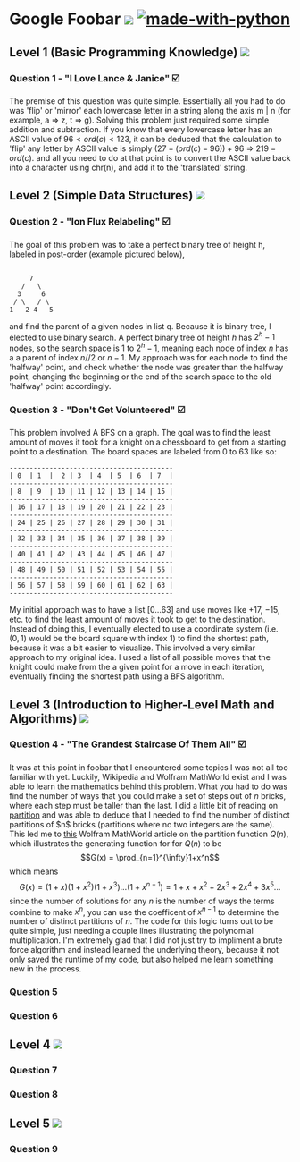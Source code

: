 # Google Foobar ![](https://us-central1-progress-markdown.cloudfunctions.net/progress/44) [![made-with-python](https://img.shields.io/badge/Made%20with-Python-1f425f.svg)](https://www.python.org/)


## Level 1 (Basic Programming Knowledge) ![](https://us-central1-progress-markdown.cloudfunctions.net/progress/100)
### Question 1 - "I Love Lance & Janice" :ballot_box_with_check:
The premise of this question was quite simple. 
Essentially all you had to do was 'flip' or 'mirror' each lowercase letter in a string along the axis m | n (for example, a => z, t => g). 
Solving this problem just required some simple addition and subtraction. If you know that every lowercase letter has an ASCII value of $96 < ord(c) < 123$, 
it can be deduced that the calculation to 'flip' any letter by ASCII value is simply 
$(27-(ord(c)-96))+96$ => $219-ord(c)$. and all you need to do at that point is to convert the ASCII value back into a character using chr(n), and add it to the 'translated' string.


## Level 2 (Simple Data Structures) ![](https://us-central1-progress-markdown.cloudfunctions.net/progress/100)
### Question 2 - "Ion Flux Relabeling" :ballot_box_with_check:
The goal of this problem was to take a perfect binary tree of height h, labeled in post-order (example pictured below),
```

     7
   /   \
  3     6
 / \   / \
1   2 4   5
```
               
and find the parent of a given nodes in list q. Because it is binary tree, I elected to use binary search. A perfect binary tree of height $h$ has $2^h-1$ nodes, so the search space is $1$ to $2^h-1$, meaning each node of index $n$ has a a parent of index $n//2$ or $n-1$. My approach was for each node to find the 'halfway' point, and check whether the node was greater than the halfway point, changing the beginning or the end of the search space to the old 'halfway' point accordingly.

### Question 3 - "Don't Get Volunteered" :ballot_box_with_check:
This problem involved A BFS on a graph. The goal was to find the least amount of moves it took for a knight on a chessboard to get from a starting point to a destination. The board spaces are labeled from 0 to 63 like so:
```
-----------------------------------------
| 0  | 1  |  2 | 3  | 4  | 5  | 6  | 7  |
-----------------------------------------
| 8  | 9  | 10 | 11 | 12 | 13 | 14 | 15 |
-----------------------------------------
| 16 | 17 | 18 | 19 | 20 | 21 | 22 | 23 |
-----------------------------------------
| 24 | 25 | 26 | 27 | 28 | 29 | 30 | 31 |
-----------------------------------------
| 32 | 33 | 34 | 35 | 36 | 37 | 38 | 39 |
-----------------------------------------
| 40 | 41 | 42 | 43 | 44 | 45 | 46 | 47 |
-----------------------------------------
| 48 | 49 | 50 | 51 | 52 | 53 | 54 | 55 |
-----------------------------------------
| 56 | 57 | 58 | 59 | 60 | 61 | 62 | 63 |
-----------------------------------------
```
My initial approach was to have a list [0...63] and use moves like $+17$, $-15$, etc. to find the least amount of moves it took to get to the destination. Instead of doing this, I eventually elected to use a coordinate system (i.e. $(0, 1)$ would be the board square with index $1$) to find the shortest path, because it was a bit easier to visualize. This involved a very similar approach to my original idea. I used a list of all possible moves that the knight could make from the a given point for a move in each iteration, eventually finding the shortest path using a BFS algorithm. 

## Level 3 (Introduction to Higher-Level Math and Algorithms) ![](https://us-central1-progress-markdown.cloudfunctions.net/progress/33)

### Question 4 - "The Grandest Staircase Of Them All" :ballot_box_with_check:
It was at this point in foobar that I encountered some topics I was not all too familiar with yet. Luckily, Wikipedia and Wolfram MathWorld exist and I was able to learn the mathematics behind this problem. What you had to do was find the number of ways that you could make a set of steps out of $n$ bricks, where each step must be taller than the last. I did a little bit of reading on [partition](https://en.wikipedia.org/wiki/Partition_(number_theory)) and was able to deduce that I needed to find the number of distinct partitions of $n$ bricks (partitions where no two integers are the same). This led me to [this](https://mathworld.wolfram.com/PartitionFunctionQ.html) Wolfram MathWorld article on the partition function $Q(n)$, which illustrates the generating function for for $Q(n)$ to be  
$$G(x) = \prod_{n=1}^{\infty}1+x^n$$ 
which means
$$G(x) = (1+x)(1+x^2)(1+x^3)...(1+x^{n-1}) = 1 + x + x^2 + 2x^3 + 2x^4+ 3x^5...$$
since the number of solutions for any $n$ is the number of ways the terms combine to make $x^n$, you can use the coefficent of $x^{n-1}$ to determine the number of distinct partitions of $n$. The code for this logic turns out to be quite simple, just needing a couple lines illustrating the polynomial multiplication. I'm extremely glad that I did not just try to impliment a brute force algorithm and instead learned the underlying theory, because it not only saved the runtime of my code, but also helped me learn something new in the process.



### Question 5
### Question 6

## Level 4 ![](https://us-central1-progress-markdown.cloudfunctions.net/progress/0)
### Question 7
### Question 8

## Level 5 ![](https://us-central1-progress-markdown.cloudfunctions.net/progress/0)
### Question 9
